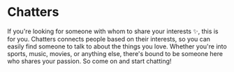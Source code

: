 # Chatters

If you're looking for someone with whom to share your interests ✨, this is for you. Chatters connects people based on their interests, so you can easily find someone to talk to about the things you love. Whether you're into sports, music, movies, or anything else, there's bound to be someone here who shares your passion. So come on and start chatting!

